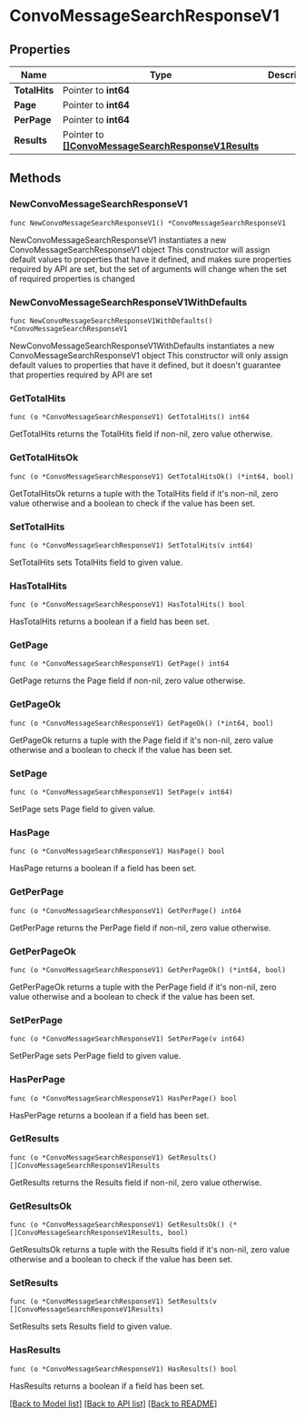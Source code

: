 # ConvoMessageSearchResponseV1

## Properties

Name | Type | Description | Notes
------------ | ------------- | ------------- | -------------
**TotalHits** | Pointer to **int64** |  | [optional] 
**Page** | Pointer to **int64** |  | [optional] 
**PerPage** | Pointer to **int64** |  | [optional] 
**Results** | Pointer to [**[]ConvoMessageSearchResponseV1Results**](ConvoMessageSearchResponseV1Results.md) |  | [optional] 

## Methods

### NewConvoMessageSearchResponseV1

`func NewConvoMessageSearchResponseV1() *ConvoMessageSearchResponseV1`

NewConvoMessageSearchResponseV1 instantiates a new ConvoMessageSearchResponseV1 object
This constructor will assign default values to properties that have it defined,
and makes sure properties required by API are set, but the set of arguments
will change when the set of required properties is changed

### NewConvoMessageSearchResponseV1WithDefaults

`func NewConvoMessageSearchResponseV1WithDefaults() *ConvoMessageSearchResponseV1`

NewConvoMessageSearchResponseV1WithDefaults instantiates a new ConvoMessageSearchResponseV1 object
This constructor will only assign default values to properties that have it defined,
but it doesn't guarantee that properties required by API are set

### GetTotalHits

`func (o *ConvoMessageSearchResponseV1) GetTotalHits() int64`

GetTotalHits returns the TotalHits field if non-nil, zero value otherwise.

### GetTotalHitsOk

`func (o *ConvoMessageSearchResponseV1) GetTotalHitsOk() (*int64, bool)`

GetTotalHitsOk returns a tuple with the TotalHits field if it's non-nil, zero value otherwise
and a boolean to check if the value has been set.

### SetTotalHits

`func (o *ConvoMessageSearchResponseV1) SetTotalHits(v int64)`

SetTotalHits sets TotalHits field to given value.

### HasTotalHits

`func (o *ConvoMessageSearchResponseV1) HasTotalHits() bool`

HasTotalHits returns a boolean if a field has been set.

### GetPage

`func (o *ConvoMessageSearchResponseV1) GetPage() int64`

GetPage returns the Page field if non-nil, zero value otherwise.

### GetPageOk

`func (o *ConvoMessageSearchResponseV1) GetPageOk() (*int64, bool)`

GetPageOk returns a tuple with the Page field if it's non-nil, zero value otherwise
and a boolean to check if the value has been set.

### SetPage

`func (o *ConvoMessageSearchResponseV1) SetPage(v int64)`

SetPage sets Page field to given value.

### HasPage

`func (o *ConvoMessageSearchResponseV1) HasPage() bool`

HasPage returns a boolean if a field has been set.

### GetPerPage

`func (o *ConvoMessageSearchResponseV1) GetPerPage() int64`

GetPerPage returns the PerPage field if non-nil, zero value otherwise.

### GetPerPageOk

`func (o *ConvoMessageSearchResponseV1) GetPerPageOk() (*int64, bool)`

GetPerPageOk returns a tuple with the PerPage field if it's non-nil, zero value otherwise
and a boolean to check if the value has been set.

### SetPerPage

`func (o *ConvoMessageSearchResponseV1) SetPerPage(v int64)`

SetPerPage sets PerPage field to given value.

### HasPerPage

`func (o *ConvoMessageSearchResponseV1) HasPerPage() bool`

HasPerPage returns a boolean if a field has been set.

### GetResults

`func (o *ConvoMessageSearchResponseV1) GetResults() []ConvoMessageSearchResponseV1Results`

GetResults returns the Results field if non-nil, zero value otherwise.

### GetResultsOk

`func (o *ConvoMessageSearchResponseV1) GetResultsOk() (*[]ConvoMessageSearchResponseV1Results, bool)`

GetResultsOk returns a tuple with the Results field if it's non-nil, zero value otherwise
and a boolean to check if the value has been set.

### SetResults

`func (o *ConvoMessageSearchResponseV1) SetResults(v []ConvoMessageSearchResponseV1Results)`

SetResults sets Results field to given value.

### HasResults

`func (o *ConvoMessageSearchResponseV1) HasResults() bool`

HasResults returns a boolean if a field has been set.


[[Back to Model list]](../README.md#documentation-for-models) [[Back to API list]](../README.md#documentation-for-api-endpoints) [[Back to README]](../README.md)


